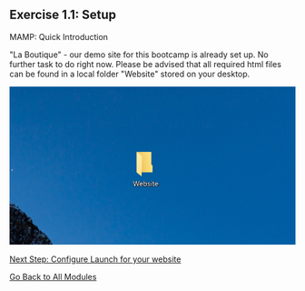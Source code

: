 ## Exercise 1.1: Setup

MAMP: Quick Introduction

"La Boutique" - our demo site for this bootcamp is already set up. No further task to do right now.
Please be advised that all required html files can be found in a local folder "Website" stored on your desktop.

![Launch Setup](/images/mamp.png)

[Next Step: Configure Launch for your website](https://github.com/joern-daudert/aam-bootcamp/edit/master/launch/README.md)

[Go Back to All Modules](https://github.com/joern-daudert/aam-bootcamp/edit/master/aam-bootcamp)
